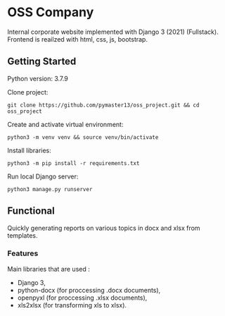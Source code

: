 # OSS Company

Internal corporate website implemented with Django 3 (2021) (Fullstack). Frontend is reailzed with html, css, js, bootstrap.

## Getting Started
Python version: 3.7.9

Clone project:
```
git clone https://github.com/pymaster13/oss_project.git && cd oss_project
```

Create and activate virtual environment:
```
python3 -m venv venv && source venv/bin/activate
```

Install libraries:
```
python3 -m pip install -r requirements.txt
```

Run local Django server:
```
python3 manage.py runserver
```

## Functional

Quickly generating reports on various topics in docx and xlsx from templates. 

### Features

Main libraries that are used : 
- Django 3,
- python-docx (for proccessing .docx documents),
- openpyxl (for proccessing .xlsx documents),
- xls2xlsx (for transforming xls to xlsx).
